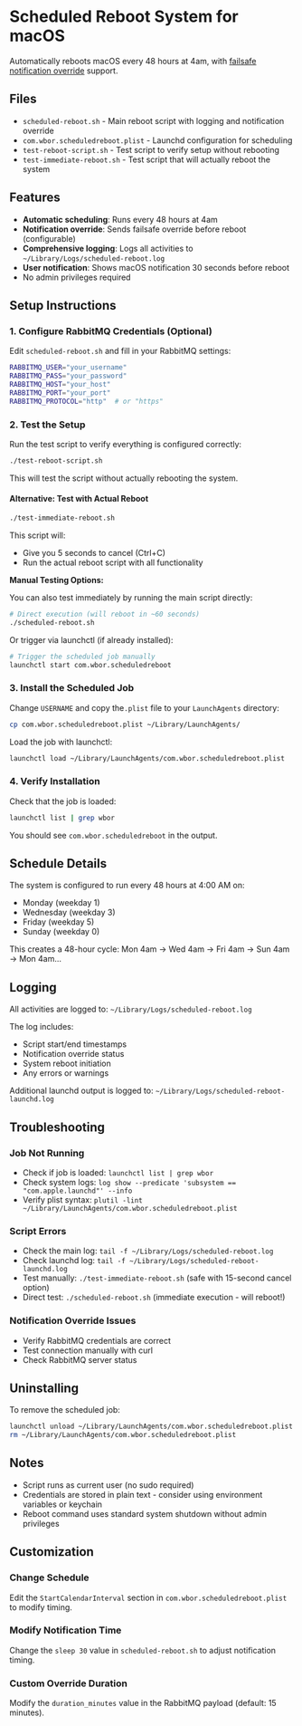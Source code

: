 # Scheduled Reboot System for macOS

Automatically reboots macOS every 48 hours at 4am, with [failsafe notification override](https://github.com/WBOR-91-1-FM/wbor-failsafe-notifier) support.

## Files

- `scheduled-reboot.sh` - Main reboot script with logging and notification override
- `com.wbor.scheduledreboot.plist` - Launchd configuration for scheduling
- `test-reboot-script.sh` - Test script to verify setup without rebooting
- `test-immediate-reboot.sh` - Test script that will actually reboot the system

## Features

- **Automatic scheduling**: Runs every 48 hours at 4am
- **Notification override**: Sends failsafe override before reboot (configurable)
- **Comprehensive logging**: Logs all activities to `~/Library/Logs/scheduled-reboot.log`
- **User notification**: Shows macOS notification 30 seconds before reboot
- No admin privileges required

## Setup Instructions

### 1. Configure RabbitMQ Credentials (Optional)

Edit `scheduled-reboot.sh` and fill in your RabbitMQ settings:

```bash
RABBITMQ_USER="your_username"
RABBITMQ_PASS="your_password"
RABBITMQ_HOST="your_host"
RABBITMQ_PORT="your_port"
RABBITMQ_PROTOCOL="http"  # or "https"
```

### 2. Test the Setup

Run the test script to verify everything is configured correctly:

```bash
./test-reboot-script.sh
```

This will test the script without actually rebooting the system.

#### Alternative: Test with Actual Reboot

```bash
./test-immediate-reboot.sh
```

This script will:

- Give you 5 seconds to cancel (Ctrl+C)
- Run the actual reboot script with all functionality

**Manual Testing Options:**

You can also test immediately by running the main script directly:

```bash
# Direct execution (will reboot in ~60 seconds)
./scheduled-reboot.sh
```

Or trigger via launchctl (if already installed):

```bash
# Trigger the scheduled job manually
launchctl start com.wbor.scheduledreboot
```

### 3. Install the Scheduled Job

Change `USERNAME` and copy the`.plist` file to your `LaunchAgents` directory:

```bash
cp com.wbor.scheduledreboot.plist ~/Library/LaunchAgents/
```

Load the job with launchctl:

```bash
launchctl load ~/Library/LaunchAgents/com.wbor.scheduledreboot.plist
```

### 4. Verify Installation

Check that the job is loaded:

```bash
launchctl list | grep wbor
```

You should see `com.wbor.scheduledreboot` in the output.

## Schedule Details

The system is configured to run every 48 hours at 4:00 AM on:

- Monday (weekday 1)
- Wednesday (weekday 3)
- Friday (weekday 5)
- Sunday (weekday 0)

This creates a 48-hour cycle: Mon 4am → Wed 4am → Fri 4am → Sun 4am → Mon 4am...

## Logging

All activities are logged to: `~/Library/Logs/scheduled-reboot.log`

The log includes:

- Script start/end timestamps
- Notification override status
- System reboot initiation
- Any errors or warnings

Additional launchd output is logged to: `~/Library/Logs/scheduled-reboot-launchd.log`

## Troubleshooting

### Job Not Running

- Check if job is loaded: `launchctl list | grep wbor`
- Check system logs: `log show --predicate 'subsystem == "com.apple.launchd"' --info`
- Verify plist syntax: `plutil -lint ~/Library/LaunchAgents/com.wbor.scheduledreboot.plist`

### Script Errors

- Check the main log: `tail -f ~/Library/Logs/scheduled-reboot.log`
- Check launchd log: `tail -f ~/Library/Logs/scheduled-reboot-launchd.log`
- Test manually: `./test-immediate-reboot.sh` (safe with 15-second cancel option)
- Direct test: `./scheduled-reboot.sh` (immediate execution - will reboot!)

### Notification Override Issues

- Verify RabbitMQ credentials are correct
- Test connection manually with curl
- Check RabbitMQ server status

## Uninstalling

To remove the scheduled job:

```bash
launchctl unload ~/Library/LaunchAgents/com.wbor.scheduledreboot.plist
rm ~/Library/LaunchAgents/com.wbor.scheduledreboot.plist
```

## Notes

- Script runs as current user (no sudo required)
- Credentials are stored in plain text - consider using environment variables or keychain
- Reboot command uses standard system shutdown without admin privileges

## Customization

### Change Schedule

Edit the `StartCalendarInterval` section in `com.wbor.scheduledreboot.plist` to modify timing.

### Modify Notification Time

Change the `sleep 30` value in `scheduled-reboot.sh` to adjust notification timing.

### Custom Override Duration

Modify the `duration_minutes` value in the RabbitMQ payload (default: 15 minutes).
